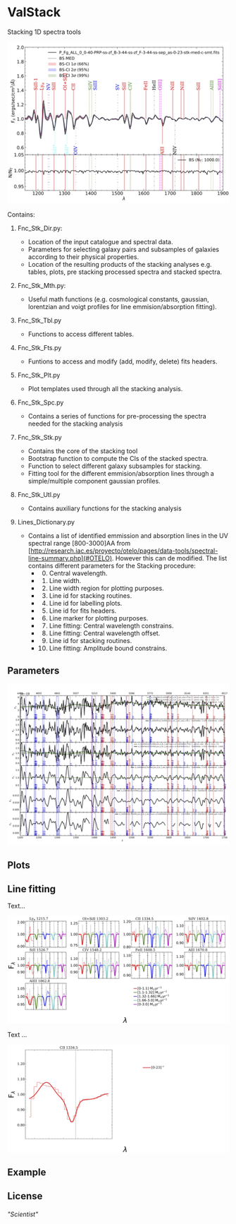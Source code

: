 # ValStack
Stacking 1D spectra tools

![Alt text](./Images/bootstrap.jpg?raw=true "Stacked spectra computed through median values including CIs.")

Contains:

1. Fnc_Stk_Dir.py:
   - Location of the input catalogue and spectral data. 
   - Parameters for selecting galaxy pairs and subsamples of galaxies according to their physical properties. 
   - Location of the resulting products of the stacking analyses e.g. tables, plots, pre stacking processed spectra and stacked spectra.

2. Fnc_Stk_Mth.py:
   - Useful math functions (e.g. cosmological constants, gaussian, lorentzian and voigt profiles for line emmision/absorption fitting).

3. Fnc_Stk_Tbl.py 
   - Functions to access different tables. 

4. Fnc_Stk_Fts.py 
   - Funtions to access and modify (add, modify, delete) fits headers.

5. Fnc_Stk_Plt.py
   - Plot templates used through all the stacking analysis. 

6. Fnc_Stk_Spc.py 
   - Contains a series of functions for pre-processing the spectra needed for the stacking analysis

7. Fnc_Stk_Stk.py 
   - Contains the core of the stacking tool
   - Bootstrap function to compute the CIs of the stacked spectra. 
   - Function to select different galaxy subsamples for stacking.
   - Fitting tool for the different emmision/absorption lines through a simple/multiple component gaussian profiles.

8. Fnc_Stk_Utl.py 
   - Contains auxiliary functions for the stacking analysis


9. Lines_Dictionary.py 
   - Contains a list of identified emmission and absorption lines in the UV spectral range [800-3000]AA from [http://research.iac.es/proyecto/otelo/pages/data-tools/spectral-line-summary.php](#OTELO). However this can de modified. The list contains different parameters for the Stacking procedure:
     - 0. Central wavelength.
     - 1. Line width.
     - 2. Line width region for plotting purposes.
     - 3. Line id for stacking routines. 
     - 4. Line id for labelling plots.
     - 5. Line id for fits headers.
     - 6. Line marker for plotting purposes.
     - 7. Line fitting: Central wavelength constrains.
     - 8. Line fitting: Central wavelength offset.
     - 9. Line id for stacking routines.
     - 10. Line fitting: Amplitude bound constrains.


## Parameters
![Alt text](./Images/step.jpg?raw=true "Pre-processing of stacked spetra.")
## Plots
## Line fitting
Text...

![Alt text](./Images/FitSingle.jpg?raw=true "Pre-processing of stacked spetra.")

Text ...

![Alt text](./Images/FitMultiple.jpg?raw=true "Pre-processing of stacked spetra.")
## Example
## License
###### "Scientist"



